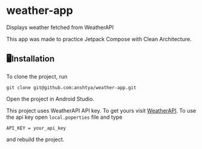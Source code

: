 # weather-app
Displays weather fetched from WeatherAPI

This app was made to practice Jetpack Compose with Clean Architecture.

## 🖥️Installation

To clone the project, run

```
git clone git@github.com:anshtya/weather-app.git
```
Open the project in Android Studio.

This project uses WeatherAPI API key. To get yours visit [WeatherAPI](https://www.weatherapi.com/). To use the api key open `local.poperties` file and type
```
API_KEY = your_api_key
```

and rebuild the project.
